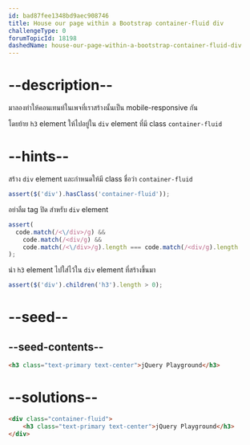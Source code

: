 ```yaml
---
id: bad87fee1348bd9aec908746
title: House our page within a Bootstrap container-fluid div
challengeType: 0
forumTopicId: 18198
dashedName: house-our-page-within-a-bootstrap-container-fluid-div
---
```


# --description--

มาลองทำให้คอนเทนท์ในเพจที่เราสร้างนั้นเป็น mobile-responsive กัน

โดยย้าย `h3` element ให้ไปอยู่ใน `div` element ที่มี class `container-fluid`

# --hints--

สร้าง `div` element และกำหนดให้มี class ชื่อว่า `container-fluid`

```js
assert($('div').hasClass('container-fluid'));
```

อย่าลืม tag ปิด สำหรับ `div` element

```js
assert(
  code.match(/<\/div>/g) &&
    code.match(/<div/g) &&
    code.match(/<\/div>/g).length === code.match(/<div/g).length
);
```

นำ `h3` element ไปใส่ไว้ใน `div` element ที่สร้างขึ้นมา

```js
assert($('div').children('h3').length > 0);
```

# --seed--

## --seed-contents--

```html
<h3 class="text-primary text-center">jQuery Playground</h3>
```

# --solutions--

```html
<div class="container-fluid">
    <h3 class="text-primary text-center">jQuery Playground</h3>
</div>
```
